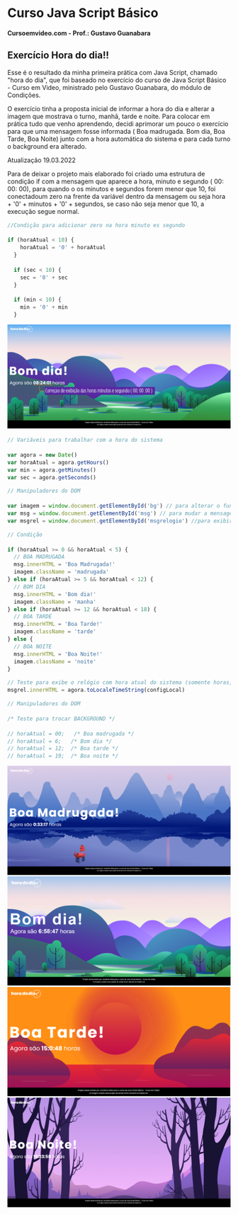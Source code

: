 # Curso Java Script Básico

#### Cursoemvideo.com - Prof.: Gustavo Guanabara

## Exercício Hora do dia!!

Esse é o resultado da minha primeira prática com Java Script, chamado "hora do dia", que foi baseado no exercício do curso de Java Script Básico - Curso em Video, ministrado pelo Gustavo Guanabara, do módulo de Condições.

O exercício tinha a proposta inicial de informar a hora do dia e alterar a imagem que mostrava o turno, manhã, tarde e noite. Para colocar em prática tudo que venho aprendendo, decidi aprimorar um pouco o exercício para que uma mensagem fosse informada ( Boa madrugada. Bom dia, Boa Tarde, Boa Noite) junto com a hora automática do sistema e para cada turno o background era alterado.

Atualização 19.03.2022

Para de deixar o projeto mais elaborado foi criado uma estrutura de condição if com a mensagem que aparece a hora, minuto e segundo ( 00: 00: 00), para quando o os minutos e segundos forem menor que 10, foi conectadoum zero na frente da variável dentro da mensagem ou seja hora + '0' + minutos + '0' + segundos, se caso não seja menor que 10, a execução segue normal.

```Javascript
//Condição para adicionar zero na hora minuto es segundo

if (horaAtual < 10) {
    horaAtual = '0' + horaAtual
  }

  if (sec < 10) {
    sec = '0' + sec
  }

  if (min < 10) {
    min = '0' + min
  }
```

<img alt="Imagem do projeto01" src="https://github.com/jonathanppmaia/horadodia/blob/main/img/corr_cond_if.jpg?raw=true ">
</div>

```javascript
// Variáveis para trabalhar com a hora do sistema

var agora = new Date()
var horaAtual = agora.getHours()
var min = agora.getMinutes()
var sec = agora.getSeconds()
```

```javascript
// Manipuladores do DOM

var imagem = window.document.getElementById('bg') // para alterar o fundo do site
var msg = window.document.getElementById('msg') // para mudar a mensagem
var msgrel = window.document.getElementById('msgrelogio') //para exibir o relógio
```

```javascript
// Condição

if (horaAtual >= 0 && horaAtual < 5) {
  // BOA MADRUGADA
  msg.innerHTML = 'Boa Madrugada!'
  imagem.className = 'madrugada'
} else if (horaAtual >= 5 && horaAtual < 12) {
  // BOM DIA
  msg.innerHTML = 'Bom dia!'
  imagem.className = 'manha'
} else if (horaAtual >= 12 && horaAtual < 18) {
  // BOA TARDE
  msg.innerHTML = 'Boa Tarde!'
  imagem.className = 'tarde'
} else {
  // BOA NOITE
  msg.innerHTML = 'Boa Noite!'
  imagem.className = 'noite'
}
```

```javascript
// Teste para exibe o relógio com hora atual do sistema (somente horas, sem texto)
msgrel.innerHTML = agora.toLocaleTimeString(configLocal)
```

```javascript
// Manipuladores do DOM

/* Teste para trocar BACKGROUND */

// horaAtual = 00;   /* Boa madrugada */
// horaAtual = 6;   /* Bom dia */
// horaAtual = 12;  /* Boa tarde */
// horaAtual = 19;  /* Boa noite */
```

<div style="display:inline_block">
<img alt="Boa Madrugada" src="https://github.com/jonathanppmaia/horadodia/blob/main/img/prints-da-hora-do-dia_05.png?raw=true" >
</div>
<div style="display:inline_block">
<img alt="Imagem do projeto01" src="https://github.com/jonathanppmaia/horadodia/blob/main/img/prints-da-hora-do-dia_03.png?raw=true" >
</div>
<div style="display:inline_block">
<img alt="Imagem do projeto01" src="https://github.com/jonathanppmaia/horadodia/blob/main/img/prints-da-hora-do-dia_01.png?raw=true" >
</div>
<div style="display:inline_block">
<img alt="Imagem do projeto01" src="https://github.com/jonathanppmaia/horadodia/blob/main/img/prints-da-hora-do-dia_07.png?raw=true ">
</div>

